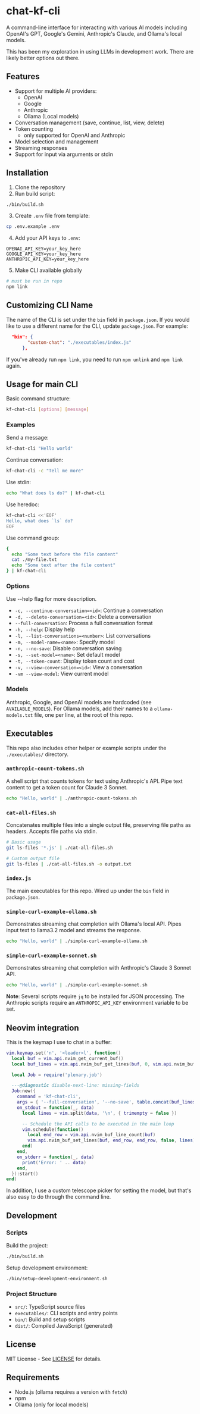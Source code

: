 # chat-kf-cli

A command-line interface for interacting with various AI models including
OpenAI's GPT, Google's Gemini, Anthropic's Claude, and Ollama's local models.

This has been my exploration in using LLMs in development work. There are
likely better options out there.

## Features

- Support for multiple AI providers:
  - OpenAI
  - Google
  - Anthropic
  - Ollama (Local models)
- Conversation management (save, continue, list, view, delete)
- Token counting
  - only supported for OpenAI and Anthropic
- Model selection and management
- Streaming responses
- Support for input via arguments or stdin

## Installation

1. Clone the repository
2. Run build script:

```bash
./bin/build.sh
```

3. Create `.env` file from template:

```bash
cp .env.example .env
```

4. Add your API keys to `.env`:

```
OPENAI_API_KEY=your_key_here
GOOGLE_API_KEY=your_key_here
ANTHROPIC_API_KEY=your_key_here
```

5. Make CLI available globally

```bash
# must be run in repo
npm link
```

## Customizing CLI Name

The name of the CLI is set under the `bin` field in `package.json`. If you
would like to use a different name for the CLI, update `package.json`. For
example:

```json
  "bin": {
        "custom-chat": "./executables/index.js"
      },
```

If you've already run `npm link`, you need to run `npm unlink` and `npm link`
again.

## Usage for main CLI

Basic command structure:

```bash
kf-chat-cli [options] [message]
```

### Examples

Send a message:

```bash
kf-chat-cli "Hello world"
```

Continue conversation:

```bash
kf-chat-cli -c "Tell me more"
```

Use stdin:

```bash
echo "What does ls do?" | kf-chat-cli
```

Use heredoc:

```bash
kf-chat-cli <<'EOF'
Hello, what does `ls` do?
EOF
```

Use command group:

```bash
{
  echo "Some text before the file content"
  cat ./my-file.txt
  echo "Some text after the file content"
} | kf-chat-cli
```

### Options

Use --help flag for more description.

- `-c, --continue-conversation=<id>`: Continue a conversation
- `-d, --delete-conversation=<id>`: Delete a conversation
- `--full-conversation`: Process a full conversation format
- `-h, --help`: Display help
- `-l, --list-conversations=<number>`: List conversations
- `-m, --model-name=<name>`: Specify model
- `-n, --no-save`: Disable conversation saving
- `-s, --set-model=<name>`: Set default model
- `-t, --token-count`: Display token count and cost
- `-v, --view-conversation=<id>`: View a conversation
- `-vm --view-model`: View current model

### Models

Anthropic, Google, and OpenAI models are hardcoded (see `AVAILABLE_MODELS`).
For Ollama models, add their names to a `ollama-models.txt` file, one per line,
at the root of this repo.

## Executables

This repo also includes other helper or example scripts under the
`./executables/` directory.

### `anthropic-count-tokens.sh`

A shell script that counts tokens for text using Anthropic's API. Pipe text
content to get a token count for Claude 3 Sonnet.

```bash
echo "Hello, world" | ./anthropic-count-tokens.sh
```

### `cat-all-files.sh`

Concatenates multiple files into a single output file, preserving file paths as
headers. Accepts file paths via stdin.

```bash
# Basic usage
git ls-files '*.js' | ./cat-all-files.sh

# Custom output file
git ls-files | ./cat-all-files.sh -o output.txt
```

### `index.js`

The main executables for this repo. Wired up under the `bin` field in
`package.json`.

### `simple-curl-example-ollama.sh`

Demonstrates streaming chat completion with Ollama's local API. Pipes input
text to llama3.2 model and streams the response.

```bash
echo "Hello, world" | ./simple-curl-example-ollama.sh
```

### `simple-curl-example-sonnet.sh`

Demonstrates streaming chat completion with Anthropic's Claude 3 Sonnet API.

```bash
echo "Hello, world" | ./simple-curl-example-sonnet.sh
```

**Note**: Several scripts require `jq` to be installed for JSON processing. The
Anthropic scripts require an `ANTHROPIC_API_KEY` environment variable to be
set.

## Neovim integration

This is the keymap I use to chat in a buffer:

```lua
vim.keymap.set('n', '<leader>l', function()
  local buf = vim.api.nvim_get_current_buf()
  local buf_lines = vim.api.nvim_buf_get_lines(buf, 0, vim.api.nvim_buf_line_count(buf), false)

  local Job = require('plenary.job')

  ---@diagnostic disable-next-line: missing-fields
  Job:new({
    command = 'kf-chat-cli',
    args = { '--full-conversation', '--no-save', table.concat(buf_lines, '\n') },
    on_stdout = function(_, data)
      local lines = vim.split(data, '\n', { trimempty = false })

      -- Schedule the API calls to be executed in the main loop
      vim.schedule(function()
        local end_row = vim.api.nvim_buf_line_count(buf)
        vim.api.nvim_buf_set_lines(buf, end_row, end_row, false, lines)
      end)
    end,
    on_stderr = function(_, data)
      print('Error: ' .. data)
    end,
  }):start()
end)
```

In addition, I use a custom telescope picker for setting the model, but that's
also easy to do through the command line.

## Development

### Scripts

Build the project:

```bash
./bin/build.sh
```

Setup development environment:

```bash
./bin/setup-development-environment.sh
```

### Project Structure

- `src/`: TypeScript source files
- `executables/`: CLI scripts and entry points
- `bin/`: Build and setup scripts
- `dist/`: Compiled JavaScript (generated)

## License

MIT License - See [LICENSE](LICENSE) for details.

## Requirements

- Node.js (ollama requires a version with `fetch`)
- npm
- Ollama (only for local models)
